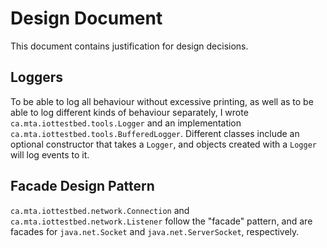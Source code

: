 # Design Document

This document contains justification for design decisions.

## Loggers

To be able to log all behaviour without excessive printing, as well as to be able to log different kinds of behaviour separately, I wrote `ca.mta.iottestbed.tools.Logger` and an implementation `ca.mta.iottestbed.tools.BufferedLogger`. Different classes include an optional constructor that takes a `Logger`, and objects created with a `Logger` will log events to it.

## Facade Design Pattern

`ca.mta.iottestbed.network.Connection` and `ca.mta.iottestbed.network.Listener` follow the "facade" pattern, and are facades for `java.net.Socket` and `java.net.ServerSocket`, respectively.